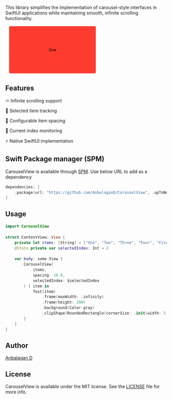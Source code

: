 This library simplifies the implementation of carousel-style interfaces in SwiftUI applications while maintaining smooth, infinite scrolling functionality.

![CarouselView](Screenshot/CarouselView.gif)

## Features
♾️ Infinite scrolling support

🎯 Selected item tracking

📏 Configurable item spacing

📍 Current index monitoring

⚡️ Native SwiftUI implementation

## Swift Package manager (SPM)
CarouselView is available through [SPM](https://github.com/AnbalaganD/CarouselView). Use below URL to add as a dependency

```swift
dependencies: [
    .package(url: "https://github.com/AnbalaganD/CarouselView", .upToNextMajor(from: "1.1.0"))
]
```

## Usage
```swift
import CarouselView

struct ContentView: View {
    private let items: [String] = ["One", "Two", "Three", "Four", "Five"]
    @State private var selectedIndex: Int = 2
    
    var body: some View {
        CarouselView(
            items,
            spacing: 10.0,
            selectedIndex: $selectedIndex
        ) { item in
            Text(item)
                .frame(maxWidth: .infinity)
                .frame(height: 200)
                .background(Color.gray)
                .clipShape(RoundedRectangle(cornerSize: .init(width: 5, height: 5)))
        }
    }
}
```

## Author

[Anbalagan D](mailto:anbu94p@gmail.com)

## License

CarouselView is available under the MIT license. See the [LICENSE](LICENSE) file for more info.
